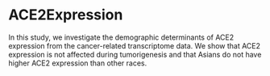 # ACE2Expression
In this study, we investigate the demographic determinants of ACE2 expression from the cancer-related transcriptome data. We show that ACE2 expression is not affected during tumorigenesis and that Asians do not have higher ACE2 expression than other races. 
